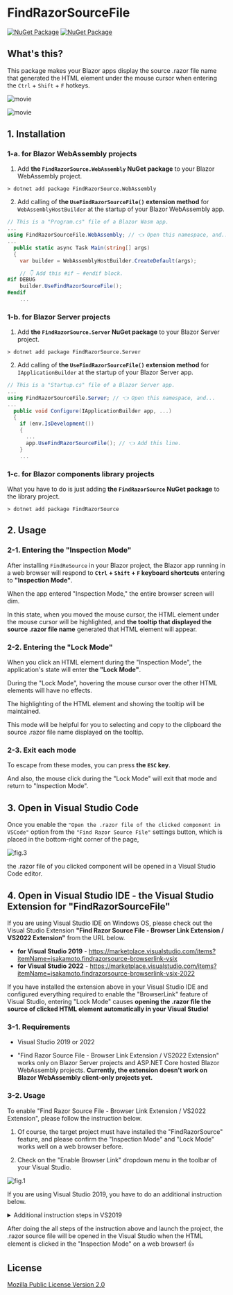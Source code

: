 ﻿# FindRazorSourceFile

[![NuGet Package](https://img.shields.io/nuget/v/FindRazorSourceFile.WebAssembly.svg?label=for+Blazor+WebAssembly)](https://www.nuget.org/packages/FindRazorSourceFile.WebAssembly/) [![NuGet Package](https://img.shields.io/nuget/v/FindRazorSourceFile.Server.svg?label=for+Blazor+Server)](https://www.nuget.org/packages/FindRazorSourceFile.Server/)

## What's this?

This package makes your Blazor apps display the source .razor file name that generated the HTML element under the mouse cursor when entering the `Ctrl` + `Shift` + `F` hotkeys.

![movie](https://raw.githubusercontent.com/jsakamoto/FindRazorSourceFile/master/.assets/movie-001-vs2022.gif)

![movie](https://raw.githubusercontent.com/jsakamoto/FindRazorSourceFile/master/.assets/movie-001-vscode.gif)

## 1. Installation

### 1-a. for Blazor WebAssembly projects

1. Add **the `FindRazorSource.WebAssembly` NuGet package** to your Blazor WebAssembly project.

```shell
> dotnet add package FindRazorSource.WebAssembly
```

2. Add calling of **the `UseFindRazorSourceFile()` extension method** for `WebAssemblyHostBuilder` at the startup of your Blazor WebAssembly app.

```csharp
// This is a "Program.cs" file of a Blazor Wasm app.
...
using FindRazorSourceFile.WebAssembly; // 👈 Open this namespace, and...
...
  public static async Task Main(string[] args)
  {
    var builder = WebAssemblyHostBuilder.CreateDefault(args);

    // 👇 Add this #if ~ #endif block.
#if DEBUG
    builder.UseFindRazorSourceFile();
#endif
    ...
```

### 1-b. for Blazor Server projects

1. Add **the `FindRazorSource.Server` NuGet package** to your Blazor Server project.

```shell
> dotnet add package FindRazorSource.Server
```

2. Add calling of **the `UseFindRazorSourceFile()` extension method** for `IApplicationBuilder` at the startup of your Blazor Server app.

```csharp
// This is a "Startup.cs" file of a Blazor Server app.
...
using FindRazorSourceFile.Server; // 👈 Open this namespace, and...
...
  public void Configure(IApplicationBuilder app, ...)
  {
    if (env.IsDevelopment())
    {
      ...      
      app.UseFindRazorSourceFile(); // 👈 Add this line.
    }
    ...
```

### 1-c. for Blazor components library projects

What you have to do is just adding **the `FindRazorSource` NuGet package** to the library project.

```shell
> dotnet add package FindRazorSource
```

## 2. Usage

### 2-1. Entering the "Inspection Mode"

After installing `FindReSource` in your Blazor project, the Blazor app running in a web browser will respond to **`Ctrl` + `Shift` + `F` keyboard shortcuts** entering to **"Inspection Mode"**.

When the app entered "Inspection Mode," the entire browser screen will dim.

In this state, when you moved the mouse cursor, the HTML element under the mouse cursor will be highlighted, and **the tooltip that displayed the source .razor file name** generated that HTML element will appear.

### 2-2. Entering the "Lock Mode"

When you click an HTML element during the "Inspection Mode", the application's state will enter **the "Lock Mode"**.

During the "Lock Mode", hovering the mouse cursor over the other HTML elements will have no effects.

The highlighting of the HTML element and showing the tooltip will be maintained.

This mode will be helpful for you to selecting and copy to the clipboard the source .razor file name displayed on the tooltip.

### 2-3. Exit each mode

To escape from these modes, you can press **the `ESC` key**.

And also, the mouse click during the "Lock Mode" will exit that mode and return to "Inspection Mode".

## 3. Open in Visual Studio Code

Once you enable the `"Open the .razor file of the clicked component in VSCode"` option from the `"Find Razor Source File"` settings button, which is placed in the bottom-right corner of the page,

![fig.3](https://raw.githubusercontent.com/jsakamoto/FindRazorSourceFile/master/.assets/fig3.png)

the .razor file of you clicked component will be opened in a Visual Studio Code editor.


## 4. Open in Visual Studio IDE - the Visual Studio Extension for "FindRazorSourceFile"

If you are using Visual Studio IDE on Windows OS, please check out the Visual Studio Extension **"Find Razor Source File - Browser Link Extension / VS2022 Extension"** from the URL below.

- **for Visual Studio 2019** - https://marketplace.visualstudio.com/items?itemName=jsakamoto.findrazorsource-browserlink-vsix
- **for Visual Studio 2022** - https://marketplace.visualstudio.com/items?itemName=jsakamoto.findrazorsource-browserlink-vsix-2022

If you have installed the extension above in your Visual Studio IDE and configured everything required to enable the "BrowserLink" feature of Visual Studio, entering "Lock Mode" causes **opening the .razor file the source of clicked HTML element automatically in your Visual Studio!**

### 3-1. Requirements

- Visual Studio 2019 or 2022

- "Find Razor Source File - Browser Link Extension / VS2022 Extension" works only on Blazor Server projects and ASP.NET Core hosted Blazor WebAssembly projects. **Currently, the extension doesn't work on Blazor WebAssembly client-only projects yet.**

### 3-2. Usage

To enable "Find Razor Source File - Browser Link Extension / VS2022 Extension", please follow the instruction below.

1. Of course, the target project must have installed the "FindRazorSource" feature, and please confirm the "Inspection Mode" and "Lock Mode" works well on a web browser before.

2. Check on the "Enable Browser Link" dropdown menu in the toolbar of your Visual Studio.

![fig.1](https://raw.githubusercontent.com/jsakamoto/FindRazorSourceFile/master/.assets/fig.1.png)

If you are using Visual Studio 2019, you have to do an additional instruction below. 

<details>
<summary>Additional instruction steps in VS2019</summary>

3. Add **the `Microsoft.VisualStudio.Web.BrowserLink` NuGet package** to your Blazor Server or ASP.NET Core host project.

```shell
> dotnet add package Microsoft.VisualStudio.Web.BrowserLink
```

4. Add calling of **the `UseBrowserLink()` extension method** for `IApplicationBuilder` at the startup of your Blazor Server app or ASP.NET Core host app.


```csharp
// This is a "Startup.cs" file of a Server app.
  ...
  public void Configure(IApplicationBuilder app, ...)
  {
    if (env.IsDevelopment())
    {
      ...      
      app.UseBrowserLink(); // 👈 Add this line.
      ...
    }
    ...
```

**IMPORTANT NOTICE:** Please place the calling `UseBrowserLink()` before the calling `UseFindRazorSourceFile()` if the project is a Blazor Server.

</details>

After doing the all steps of the instruction above and launch the project, the .razor source file will be opened in the Visual Studio when the HTML element is clicked in the "Inspection Mode" on a web browser! 👍

## License

[Mozilla Public License Version 2.0](https://github.com/jsakamoto/FindRazorSourceFile/blob/master/LICENSE.txt)
